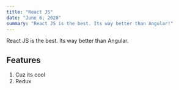 ```yaml
---
title: "React JS"
date: "June 6, 2020"
summary: "React JS is the best. Its way better than Angular!"
---
```


React JS is the best. Its way better than Angular.

## Features

1. Cuz its cool
2. Redux